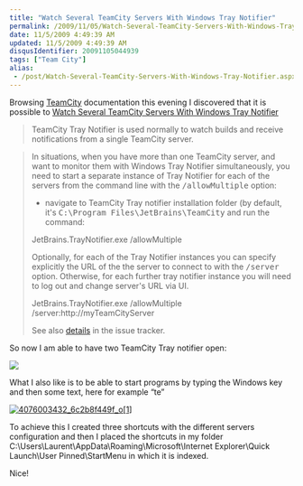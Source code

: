 ```yaml
---
title: "Watch Several TeamCity Servers With Windows Tray Notifier"
permalink: /2009/11/05/Watch-Several-TeamCity-Servers-With-Windows-Tray-Notifier/
date: 11/5/2009 4:49:39 AM
updated: 11/5/2009 4:49:39 AM
disqusIdentifier: 20091105044939
tags: ["Team City"]
alias:
 - /post/Watch-Several-TeamCity-Servers-With-Windows-Tray-Notifier.aspx/index.html
---
```

Browsing [TeamCity](http://www.jetbrains.com/teamcity/index.html) documentation this evening I discovered that it is possible to [Watch Several TeamCity Servers With Windows Tray Notifier](http://www.jetbrains.net/confluence/display/TCD5/How+To...#HowTo...-WatchSeveralTeamCityServersWithWindowsTrayNotifier)

> TeamCity Tray Notifier is used normally to watch builds and receive notifications from a single TeamCity server.
<!-- more -->
> 
> In situations, when you have more than one TeamCity server, and want to monitor them with Windows Tray Notifier simultaneously, you need to start a separate instance of Tray Notifier for each of the servers from the command line with the <tt>/allowMultiple</tt> option:
> 
> *   navigate to TeamCity Tray notifier installation folder (by default, it's <tt>C:\Program Files\JetBrains\TeamCity</tt> and run the command:
> 
> JetBrains.TrayNotifier.exe /allowMultiple
> 
> Optionally, for each of the Tray Notifier instances you can specify explicitly the URL of the the server to connect to with the <tt>/server</tt> option. Otherwise, for each further tray notifier instance you will need to log out and change server's URL via UI.
> 
> JetBrains.TrayNotifier.exe /allowMultiple /server:http://myTeamCityServer
> 
> See also [details](http://jetbrains.net/tracker/issue/TW-4230#comment=27-14194) in the issue tracker.

So now I am able to have two TeamCity Tray notifier open:

[![](http://weblogs.asp.net/blogs/lkempe/4075997580_e7abf7683e_o1_thumb_29F29315.png)](http://weblogs.asp.net/blogs/lkempe/4075997580_e7abf7683e_o1_5C2A092C.png) 

What I also like is to be able to start programs by typing the Windows key and then some text, here for example “te”

[![4076003432_6c2b8f449f_o[1]](http://weblogs.asp.net/blogs/lkempe/4076003432_6c2b8f449f_o1_thumb_2BEF4644.png "4076003432_6c2b8f449f_o[1]")](http://weblogs.asp.net/blogs/lkempe/4076003432_6c2b8f449f_o1_01638B34.png) 

To achieve this I created three shortcuts with the different servers configuration and then I placed the shortcuts in my folder C:\Users\Laurent\AppData\Roaming\Microsoft\Internet Explorer\Quick Launch\User Pinned\StartMenu in which it is indexed.

Nice!
